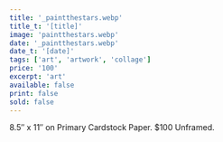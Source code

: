 ```yaml
---
title: '_paintthestars.webp'
title_t: '[title]'
image: 'paintthestars.webp'
date: '_paintthestars.webp'
date_t: '[date]'
tags: ['art', 'artwork', 'collage']
price: '100'
excerpt: 'art'
available: false
print: false
sold: false
---
```


8.5″ x 11″ on Primary Cardstock Paper.
\$100 Unframed.
